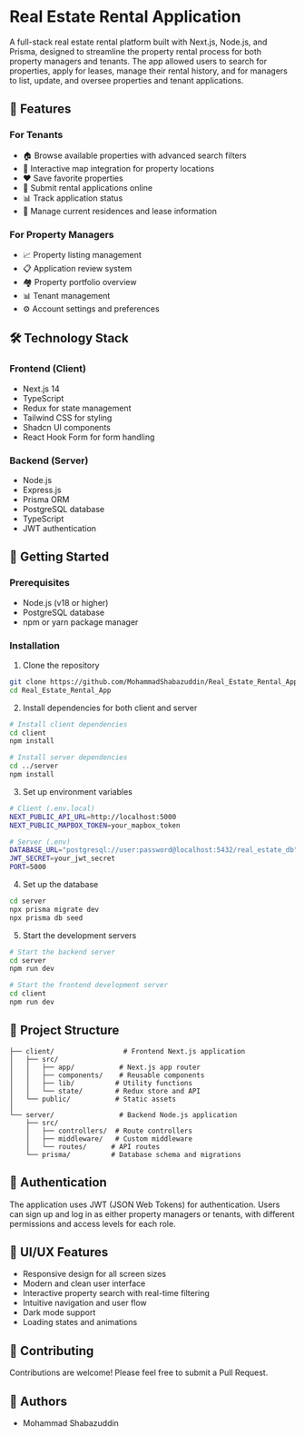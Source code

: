 # Real Estate Rental Application

A full-stack real estate rental platform built with Next.js, Node.js, and Prisma, designed to streamline the property rental process for both property managers and tenants. The app allowed users to search for properties, apply for leases, manage their rental history, and for managers to list, update, and oversee properties and tenant applications.


## 🌟 Features

### For Tenants

- 🏠 Browse available properties with advanced search filters
- 📍 Interactive map integration for property locations
- ❤️ Save favorite properties
- 📝 Submit rental applications online
- 📊 Track application status
- 🏢 Manage current residences and lease information

### For Property Managers

- 📈 Property listing management
- 📋 Application review system
- 🏘️ Property portfolio overview
- 📊 Tenant management
- ⚙️ Account settings and preferences

## 🛠️ Technology Stack

### Frontend (Client)

- Next.js 14
- TypeScript
- Redux for state management
- Tailwind CSS for styling
- Shadcn UI components
- React Hook Form for form handling

### Backend (Server)

- Node.js
- Express.js
- Prisma ORM
- PostgreSQL database
- TypeScript
- JWT authentication

## 🚀 Getting Started

### Prerequisites

- Node.js (v18 or higher)
- PostgreSQL database
- npm or yarn package manager

### Installation

1. Clone the repository

```bash
git clone https://github.com/MohammadShabazuddin/Real_Estate_Rental_App.git
cd Real_Estate_Rental_App
```

2. Install dependencies for both client and server

```bash
# Install client dependencies
cd client
npm install

# Install server dependencies
cd ../server
npm install
```

3. Set up environment variables

```bash
# Client (.env.local)
NEXT_PUBLIC_API_URL=http://localhost:5000
NEXT_PUBLIC_MAPBOX_TOKEN=your_mapbox_token

# Server (.env)
DATABASE_URL="postgresql://user:password@localhost:5432/real_estate_db"
JWT_SECRET=your_jwt_secret
PORT=5000
```

4. Set up the database

```bash
cd server
npx prisma migrate dev
npx prisma db seed
```

5. Start the development servers

```bash
# Start the backend server
cd server
npm run dev

# Start the frontend development server
cd client
npm run dev
```

## 📁 Project Structure

```
├── client/                 # Frontend Next.js application
│   ├── src/
│   │   ├── app/           # Next.js app router
│   │   ├── components/    # Reusable components
│   │   ├── lib/          # Utility functions
│   │   └── state/        # Redux store and API
│   └── public/           # Static assets
│
└── server/                # Backend Node.js application
    ├── src/
    │   ├── controllers/  # Route controllers
    │   ├── middleware/   # Custom middleware
    │   └── routes/      # API routes
    └── prisma/          # Database schema and migrations
```

## 🔐 Authentication

The application uses JWT (JSON Web Tokens) for authentication. Users can sign up and log in as either property managers or tenants, with different permissions and access levels for each role.

## 🎨 UI/UX Features

- Responsive design for all screen sizes
- Modern and clean user interface
- Interactive property search with real-time filtering
- Intuitive navigation and user flow
- Dark mode support
- Loading states and animations

## 🤝 Contributing

Contributions are welcome! Please feel free to submit a Pull Request.

## 👥 Authors

- Mohammad Shabazuddin
